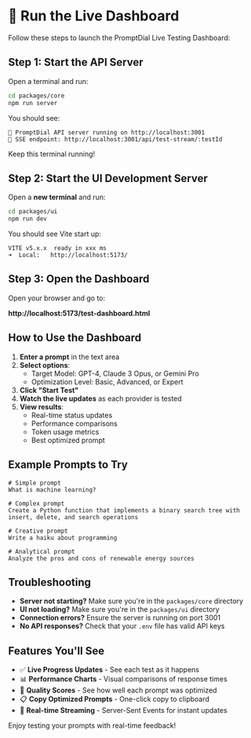 # 🚀 Run the Live Dashboard

Follow these steps to launch the PromptDial Live Testing Dashboard:

## Step 1: Start the API Server

Open a terminal and run:

```bash
cd packages/core
npm run server
```

You should see:
```
🚀 PromptDial API server running on http://localhost:3001
📡 SSE endpoint: http://localhost:3001/api/test-stream/:testId
```

Keep this terminal running!

## Step 2: Start the UI Development Server

Open a **new terminal** and run:

```bash
cd packages/ui
npm run dev
```

You should see Vite start up:
```
VITE v5.x.x  ready in xxx ms
➜  Local:   http://localhost:5173/
```

## Step 3: Open the Dashboard

Open your browser and go to:

**http://localhost:5173/test-dashboard.html**

## How to Use the Dashboard

1. **Enter a prompt** in the text area
2. **Select options**:
   - Target Model: GPT-4, Claude 3 Opus, or Gemini Pro
   - Optimization Level: Basic, Advanced, or Expert
3. **Click "Start Test"**
4. **Watch the live updates** as each provider is tested
5. **View results**:
   - Real-time status updates
   - Performance comparisons
   - Token usage metrics
   - Best optimized prompt

## Example Prompts to Try

```
# Simple prompt
What is machine learning?

# Complex prompt
Create a Python function that implements a binary search tree with insert, delete, and search operations

# Creative prompt
Write a haiku about programming

# Analytical prompt
Analyze the pros and cons of renewable energy sources
```

## Troubleshooting

- **Server not starting?** Make sure you're in the `packages/core` directory
- **UI not loading?** Make sure you're in the `packages/ui` directory
- **Connection errors?** Ensure the server is running on port 3001
- **No API responses?** Check that your `.env` file has valid API keys

## Features You'll See

- ✅ **Live Progress Updates** - See each test as it happens
- 📊 **Performance Charts** - Visual comparisons of response times
- 🎯 **Quality Scores** - See how well each prompt was optimized
- 📋 **Copy Optimized Prompts** - One-click copy to clipboard
- 🔄 **Real-time Streaming** - Server-Sent Events for instant updates

Enjoy testing your prompts with real-time feedback!